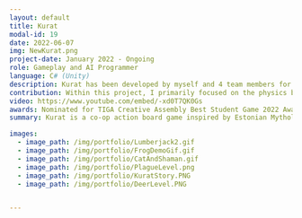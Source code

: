 ```yaml
---
layout: default
title: Kurat
modal-id: 19
date: 2022-06-07
img: NewKurat.png
project-date: January 2022 - Ongoing
role: Gameplay and AI Programmer
language: C# (Unity)
description: Kurat has been developed by myself and 4 team members for our final university project. The game has been taken to Insomnia 68 where we gathered over 1000 playtesters and a large amount of feedback. Kurat is an action board game for up to 4 players, in which the players must make decisions as a team and survive a variety of trials supplied by the Devil. Weapons are physics based using the right analog stick to control; for example you must swing a scythe around the player to gather momentum to deal higher damage. Should any team member die, the whole group loses.
contribution: Within this project, I primarily focused on the physics based combat system and the enemy AI.<br><br>Implementations<br><ul><li>Using the right analog stick of a controller, the player can swing around their character; using the speed of the swing the game calculates the exact force and damage that the player character deals to the enemy and in which direction. </li><li>By pulling back the right analog stick, the character can pull back the sting of a bow and aim in the direction to be released; the further back the stick has been pulled, the further and stronger the arrow will fly. </li><li>On top of this, I worked on the major enemies within the game, such as the Frog of the North and the Ancestors. Some of these enemy attacks are displayed in the GIFs below.</li></ul>
video: https://www.youtube.com/embed/-xd0T7QK0Gs
awards: Nominated for TIGA Creative Assembly Best Student Game 2022 Award
summary: Kurat is a co-op action board game inspired by Estonian Mythology

images:
  - image_path: /img/portfolio/Lumberjack2.gif
  - image_path: /img/portfolio/FrogDemoGif.gif
  - image_path: /img/portfolio/CatAndShaman.gif
  - image_path: /img/portfolio/PlagueLevel.png
  - image_path: /img/portfolio/KuratStory.PNG
  - image_path: /img/portfolio/DeerLevel.PNG


---
```


